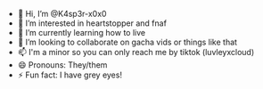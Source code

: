 - 👋 Hi, I’m @K4sp3r-x0x0
- 👀 I’m interested in heartstopper and fnaf
- 🌱 I’m currently learning how to live
- 💞️ I’m looking to collaborate on gacha vids or things like that
- 📫 I'm a minor so you can only reach me by tiktok (luvleyxcloud)
- 😄 Pronouns: They/them
- ⚡ Fun fact: I have grey eyes!


<!---
K4sp3r-x0x0/K4sp3r-x0x0 is a ✨ special ✨ repository because its `README.md` (this file) appears on your GitHub profile.
You can click the Preview link to take a look at your changes.
--->
